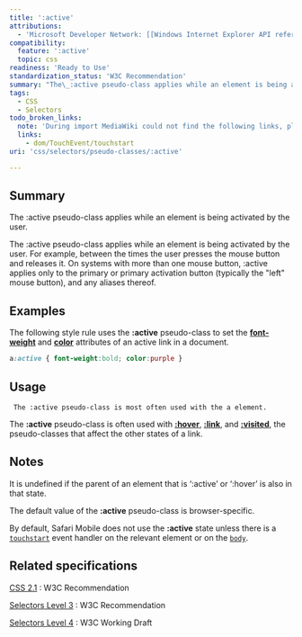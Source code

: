 ```yaml
---
title: ':active'
attributions:
  - 'Microsoft Developer Network: [[Windows Internet Explorer API reference](http://msdn.microsoft.com/en-us/library/ie/hh828809%28v=vs.85%29.aspx) Article]'
compatibility:
  feature: ':active'
  topic: css
readiness: 'Ready to Use'
standardization_status: 'W3C Recommendation'
summary: "The\_:active pseudo-class applies while an element is being activated by the user."
tags:
  - CSS
  - Selectors
todo_broken_links:
  note: 'During import MediaWiki could not find the following links, please fix and adjust this list.'
  links:
    - dom/TouchEvent/touchstart
uri: 'css/selectors/pseudo-classes/:active'

---
```

## Summary

The :active pseudo-class applies while an element is being activated by the user.

 The :active pseudo-class applies while an element is being activated by the user. For example, between the times the user presses the mouse button and releases it. On systems with more than one mouse button, :active applies only to the primary or primary activation button (typically the "left" mouse button), and any aliases thereof.

## Examples

The following style rule uses the **:active** pseudo-class to set the [**font-weight**](/css/properties/font-weight) and [**color**](/css/properties/color) attributes of an active link in a document.

``` css
a:active { font-weight:bold; color:purple }
```

## Usage

     The :active pseudo-class is most often used with the a element.

The **:active** pseudo-class is often used with [**:hover**](/css/selectors/pseudo-classes/:hover), [**:link**](/css/selectors/pseudo-classes/:link), and [**:visited**](/css/selectors/pseudo-classes/:visited), the pseudo-classes that affect the other states of a link.

## Notes

It is undefined if the parent of an element that is ‘:active’ or ‘:hover’ is also in that state.

The default value of the **:active** pseudo-class is browser-specific.

By default, Safari Mobile does not use the **:active** state unless there is a [`touchstart`](/w/index.php?title=dom/TouchEvent/touchstart&action=edit&redlink=1) event handler on the relevant element or on the [`body`](/html/elements/body).

## Related specifications

[CSS 2.1](http://www.w3.org/TR/CSS2/selector.html#dynamic-pseudo-classes)
:   W3C Recommendation

[Selectors Level 3](http://www.w3.org/TR/css3-selectors/#the-user-action-pseudo-classes-hover-act)
:   W3C Recommendation

[Selectors Level 4](http://dev.w3.org/csswg/selectors4/#active-pseudo)
:   W3C Working Draft
